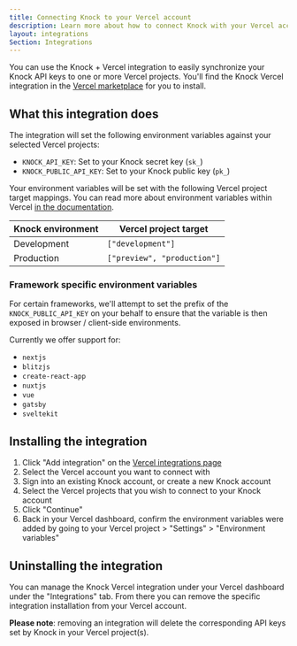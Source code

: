 ```yaml
---
title: Connecting Knock to your Vercel account
description: Learn more about how to connect Knock with your Vercel account.
layout: integrations
Section: Integrations
---
```


You can use the Knock + Vercel integration to easily synchronize your Knock API keys to one or more Vercel projects. You'll find the Knock Vercel integration in the [Vercel marketplace](https://vercel.com/integrations/knock) for you to install.

## What this integration does

The integration will set the following environment variables against your selected Vercel projects:

- `KNOCK_API_KEY`: Set to your Knock secret key (`sk_`)
- `KNOCK_PUBLIC_API_KEY`: Set to your Knock public key (`pk_`)

Your environment variables will be set with the following Vercel project target mappings. You can read more about environment variables within Vercel [in the documentation](https://vercel.com/docs/concepts/projects/environment-variables#environments).

| Knock environment | Vercel project target       |
| ----------------- | --------------------------- |
| Development       | `["development"]`           |
| Production        | `["preview", "production"]` |

### Framework specific environment variables

For certain frameworks, we'll attempt to set the prefix of the `KNOCK_PUBLIC_API_KEY` on your behalf to ensure that the variable is then exposed in browser / client-side environments.

Currently we offer support for:

- `nextjs`
- `blitzjs`
- `create-react-app`
- `nuxtjs`
- `vue`
- `gatsby`
- `sveltekit`

## Installing the integration

1. Click "Add integration" on the [Vercel integrations page](https://vercel.com/integrations/knock)
2. Select the Vercel account you want to connect with
3. Sign into an existing Knock account, or create a new Knock account
4. Select the Vercel projects that you wish to connect to your Knock account
5. Click "Continue"
6. Back in your Vercel dashboard, confirm the environment variables were added by going to your Vercel project > "Settings" > "Environment variables"

## Uninstalling the integration

You can manage the Knock Vercel integration under your Vercel dashboard under the "Integrations" tab. From there you can remove the specific integration installation from your Vercel account.

**Please note**: removing an integration will delete the corresponding API keys set by Knock in your Vercel project(s).
